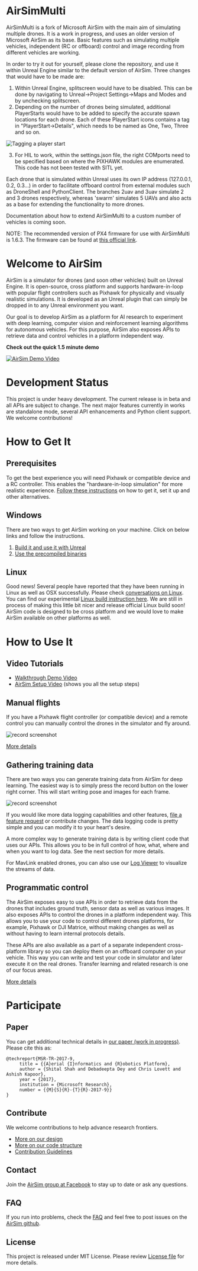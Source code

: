 # AirSimMulti

AirSimMulti is a fork of Microsoft AirSim with the main aim of simulating multiple drones. It is a work in progress, and uses an older version of Microsoft AirSim as its base. Basic features such as simulating multiple vehicles, independent (RC or offboard) control and image recording from different vehicles are working. 

In order to try it out for yourself, please clone the repository, and use it within Unreal Engine similar to the default version of AirSim. Three changes that would have to be made are:

1. Within Unreal Engine, splitscreen would have to be disabled. This can be done by navigating to Unreal->Project Settings->Maps and Modes and by unchecking splitscreen.
2. Depending on the number of drones being simulated, additional PlayerStarts would have to be added to specify the accurate spawn locations for each drone. Each of these PlayerStart icons contains a tag in "PlayerStart->Details", which needs to be named as One, Two, Three and so on.

![Tagging a player start](docs/images/PlayerStart_tagging.PNG)

3. For HIL to work, within the settings.json file, the right COMports need to be specified based on where the PIXHAWK modules are enumerated. This code has not been tested with SITL yet.

Each drone that is simulated within Unreal uses its own IP address (127.0.0.1, 0.2, 0.3...) in order to facilitate offboard control from external modules such as DroneShell and PythonClient. The branches 2uav and 3uav simulate 2 and 3 drones respectively, whereas 'swarm' simulates 5 UAVs and also acts as a base for extending the functionality to more drones.

Documentation about how to extend AirSimMulti to a custom number of vehicles is coming soon.

NOTE: The recommended version of PX4 firmware for use with AirSimMulti is 1.6.3. The firmware can be found at [this official link](https://github.com/PX4/Firmware/releases/tag/v1.6.3).

# Welcome to AirSim

AirSim is a simulator for drones (and soon other vehicles) built on Unreal Engine. It is open-source, cross platform and supports hardware-in-loop 
with popular flight controllers such as Pixhawk for physically and visually realistic simulations. It is developed as an Unreal plugin that can 
simply be dropped in to any Unreal environment you want. 

Our goal is to develop AirSim as a platform for AI research to experiment with deep learning, computer vision and reinforcement learning algorithms 
for autonomous vehicles. For this purpose, AirSim also exposes APIs to retrieve data and control vehicles in a platform independent way.

**Check out the quick 1.5 minute demo**

[![AirSim Demo Video](docs/images/demo_video.png)](https://youtu.be/-WfTr1-OBGQ)

# Development Status

This project is under heavy development. The current release is in beta and all APIs are subject to change. The next major features currently in works are standalone mode, 
several API enhancements and Python client support. We welcome contributions!

# How to Get It
## Prerequisites
To get the best experience you will need Pixhawk or compatible device and a RC controller. This enables the "hardware-in-loop simulation" for 
more realistic experience. [Follow these instructions](docs/prereq.md) on how to get it, set it up and other alternatives.

## Windows
There are two ways to get AirSim working on your machine. Click on below links and follow the instructions.

1.  [Build it and use it with Unreal](docs/build.md)
2.  [Use the precompiled binaries](docs/use_precompiled.md)

## Linux
Good news! Several people have reported that they have been running in Linux as well as OSX successfully. Please check [conversations on Linux](https://github.com/microsoft/airsim/issues?utf8=%E2%9C%93&q=linux). 
You can find our experimental [Linux build instruction here](docs/linux_build.md). We are still in process of making this little bit nicer and release official Linux build soon! 
AirSim code is designed to be cross platform and we would love to make AirSim available on other platforms as well. 

# How to Use It

## Video Tutorials
- [Walkthrough Demo Video](https://youtu.be/HNWdYrtw3f0)
- [AirSim Setup  Video](https://youtu.be/1oY8Qu5maQQ) (shows you all the setup steps)

## Manual flights
If you have a Pixhawk flight controller (or compatible device) and a remote control you can manually control the drones in the simulator 
and fly around.

![record screenshot](docs/images/DroneGIF-03.gif)

[More details](docs/manual_flight.md)

## Gathering training data
There are two ways you can generate training data from AirSim for deep learning. The easiest way is to simply press the record button on the lower right corner. 
This will start writing pose and images for each frame. 

![record screenshot](docs/images/record_data.png)

If you would like more data logging capabilities and other features, [file a feature request](https://github.com/Microsoft/AirSim/issues) or contribute changes. 
The data logging code is pretty simple and you can modify it to your heart's desire.

A more complex way to generate training data is by writing client code that uses our APIs. This allows you to be in full control of how, what, where and when 
you want to log data. See the next section for more details.

For MavLink enabled drones, you can also use our [Log Viewer](docs/log_viewer.md) to visualize the streams of data.

## Programmatic control
The AirSim exposes easy to use APIs in order to retrieve data from the drones that includes ground truth, sensor data as well as various images. It also exposes 
APIs to control the drones in a platform independent way. This allows you to use your code to control different drones platforms, for example, Pixhawk or DJI Matrice, 
without making changes as well as without having to learn internal protocols details. 

These APIs are also available as a part of a separate independent cross-platform library so you can deploy them on an offboard computer on your vehicle. 
This way you can write and test your code in simulator and later execute it on the real drones. Transfer learning and related research is one of our focus areas.

[More details](docs/apis.md)

# Participate
## Paper
You can get additional technical details in [our paper (work in progress)](https://www.microsoft.com/en-us/research/wp-content/uploads/2017/02/aerial-informatics-robotics-TR.pdf). Please cite this as:
```
@techreport{MSR-TR-2017-9,
     title = {{A}erial {I}nformatics and {R}obotics Platform},
     author = {Shital Shah and Debadeepta Dey and Chris Lovett and Ashish Kapoor},
     year = {2017},
     institution = {Microsoft Research},
     number = {{M}{S}{R}-{T}{R}-2017-9}}
}
```

## Contribute
We welcome contributions to help advance research frontiers. 

- [More on our design](docs/design.md)
- [More on our code structure](docs/code_structure.md)
- [Contribution Guidelines](docs/contributing.md)

## Contact
Join the [AirSim group at Facebook](https://www.facebook.com/groups/1225832467530667/) to stay up to date or ask any questions.

## FAQ

If you run into problems, check the [FAQ](docs/faq.md) and feel free to post issues on the [AirSim github](https://github.com/Microsoft/AirSim/issues).

## License
This project is released under MIT License. Please review [License file](LICENSE) for more details.

